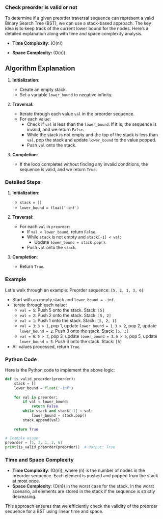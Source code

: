 ### Check preorder is valid or not

To determine if a given preorder traversal sequence can represent a valid Binary Search Tree (BST), we can use a stack-based approach. The key idea is to keep track of the current lower bound for the nodes. Here’s a detailed explanation along with time and space complexity analysis.

- **Time Complexity:** \(O(n)\)

- **Space Complexity:** \(O(n)\)

## Algorithm Explanation

1. **Initialization**:
   - Create an empty stack.
   - Set a variable `lower_bound` to negative infinity.

2. **Traversal**:
   - Iterate through each value `val` in the preorder sequence.
   - For each value:
     - Check if `val` is less than the `lower_bound`. If it is, the sequence is invalid, and we return `False`.
     - While the stack is not empty and the top of the stack is less than `val`, pop the stack and update `lower_bound` to the value popped.
     - Push `val` onto the stack.

3. **Completion**:
   - If the loop completes without finding any invalid conditions, the sequence is valid, and we return `True`.

### Detailed Steps

1. **Initialization**:
   - `stack = []`
   - `lower_bound = float('-inf')`

2. **Traversal**:
   - For each `val` in `preorder`:
     - If `val < lower_bound`, return `False`.
     - While `stack` is not empty and `stack[-1] < val`:
       - Update `lower_bound = stack.pop()`.
     - Push `val` onto the `stack`.

3. **Completion**:
   - Return `True`.

### Example

Let's walk through an example:
Preorder sequence: `[5, 2, 1, 3, 6]`

- Start with an empty stack and `lower_bound = -inf`.
- Iterate through each value:
  - `val = 5`: Push 5 onto the stack. Stack: `[5]`
  - `val = 2`: Push 2 onto the stack. Stack: `[5, 2]`
  - `val = 1`: Push 1 onto the stack. Stack: `[5, 2, 1]`
  - `val = 3`: `3 > 1`, pop 1, update `lower_bound = 1`. `3 > 2`, pop 2, update `lower_bound = 2`. Push 3 onto the stack. Stack: `[5, 3]`
  - `val = 6`: `6 > 3`, pop 3, update `lower_bound = 3`. `6 > 5`, pop 5, update `lower_bound = 5`. Push 6 onto the stack. Stack: `[6]`
- All values processed, return `True`.

### Python Code

Here is the Python code to implement the above logic:

```python
def is_valid_preorder(preorder):
    stack = []
    lower_bound = float('-inf')
    
    for val in preorder:
        if val < lower_bound:
            return False
        while stack and stack[-1] < val:
            lower_bound = stack.pop()
        stack.append(val)
    
    return True

# Example usage:
preorder = [5, 2, 1, 3, 6]
print(is_valid_preorder(preorder))  # Output: True
```

### Time and Space Complexity

- **Time Complexity**: \(O(n)\), where \(n\) is the number of nodes in the preorder sequence. Each element is pushed and popped from the stack at most once.
- **Space Complexity**: \(O(n)\) in the worst case for the stack. In the worst scenario, all elements are stored in the stack if the sequence is strictly decreasing.

This approach ensures that we efficiently check the validity of the preorder sequence for a BST using linear time and space.